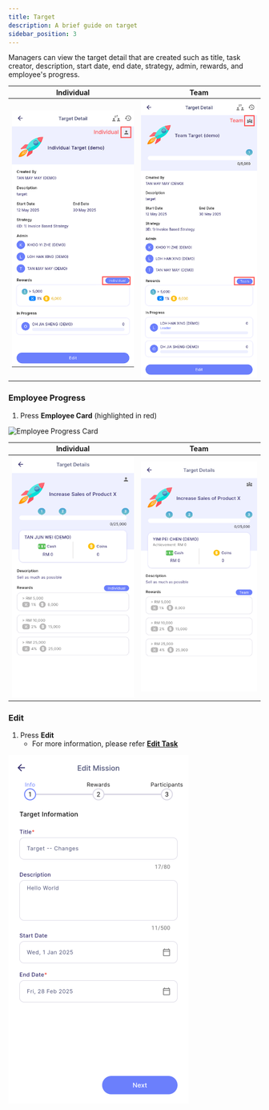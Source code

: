```yaml
---
title: Target
description: A brief guide on target
sidebar_position: 3
---
```


Managers can view the target detail that are created such as title, task creator, description, start date, end date, strategy, admin, rewards, and employee's progress.

| Individual                                                  | Team                                            | 
|-------------------------------------------------------------|-------------------------------------------------|
| ![Individual](../../../../../static/img/integration/vision/task/mgrIndividualTarget.png)| ![Team](../../../../../static/img/integration/vision/task/mgrTeamTarget.png)| 

### Employee Progress 
1. Press **Employee Card** (highlighted in red)

![Employee Progress Card](../../../../../static/img/integration/vision/task/empProgressTarget.png)

| Individual                                             | Team                                      | 
|--------------------------------------------------------|-------------------------------------------|
| ![Individual](../../../../../static/img/integration/vision/task/individualEmp.png) | ![Team](../../../../../static/img/integration/vision/task/teamEmp.png)|

### Edit
1. Press **Edit**
    - For more information, please refer [**Edit Task**](task_creation/task-edit)

![Edit Target](../../../../../static/img/integration/vision/task/editTarget.png)